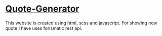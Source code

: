 # [Quote-Generator](https://ashutoshkush81.github.io/quotes-generator/)

This website is created using html, scss and javascript.
For showing new quote I have uses forismatic rest api.


